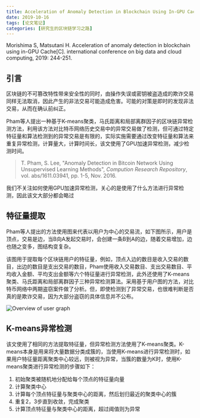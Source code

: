 ```yaml
---
title: Acceleration of Anomaly Detection in Blockchain Using In-GPU Cache
date: 2019-10-16
tags: [论文笔记]
categories: [研究生的区块链学习之路]
---
```


Morishima S, Matsutani H. Acceleration of anomaly detection in blockchain using in-GPU Cache[C]. international conference on big data and cloud computing, 2019: 244-251.

## 引言

区块链的不可篡改特性带来安全性的同时，由操作失误或密钥被盗造成的欺诈交易同样无法取消，因此产生的非法交易可能造成危害。可能的对策是即时的发现非法交易，从而在确认前纠正。

Pham等人提出一种基于K-means聚类，马氏距离和局部离群因子的区块链异常检测方法，利用该方法对比特币网络历史交易中的异常交易做了检测，但可通过特定特征量和算法检测到的异常交易是有限的，实际实施需要通过改变特征量和算法来重复异常检测，计算量大，计算时间长，该文使用了GPU加速异常检测，减少检测时间。

> T. Pham, S. Lee, "Anomaly Detection in Bitcoin Network Using Unsupervised Learning Methods", *Compution Research Repository*, vol. abs/1611.03941, pp. 1-5, Nov. 2016.

我们不关注如何使用GPU加速异常检测，关心的是使用了什么方法进行异常检测，因此该文大部分都会略过

## 特征量提取

Pham等人提出的方法使用图来代表以用户为中心的交易流，如下图所示，用户是顶点，交易是边，当B向A发起交易时，会创建一条B到A的边，随着交易增加，边也随之变多，图结构变复杂。

该图用于提取每个区块链用户的特征量，例如，顶点入边的数目是收入交易的数目，出边的数目是支出交易的数目，Pham使用收入交易数目、支出交易数目、平均收入金额、平均支出金额等六个特征量进行异常检测，此外还使用了K-means聚类、马氏距离和局部离群因子三种异常检测算法。采用基于用户图的方法，对比特币网络中两期盗窃案件做了分析。但，即使检测到了异常交易，也很难判断是否真的是欺诈交易，因为大部分盗窃的具体信息并不公布。



![Overview of user graph](https://ieeexplore.ieee.org/mediastore_new/IEEE/content/media/8661738/8672218/8672252/114100a244-fig-3-source-small.gif)

## K-means异常检测

该文使用了相同的方法提取特征量，但异常检测方法使用了K-means聚类。K-means本身是用来将大量数据分类成簇的，当使用K-means进行异常检测时，如果用户特征量距离聚类中心较远，则被视为异常，当簇的数量为K时，使用K-means聚类进行异常检测的步骤如下：

1. 初始聚类被随机地分配给每个顶点的特征量向量
2. 计算聚类中心
3. 计算每个顶点特征量与聚类中心的距离，然后划归最近的聚类中心的簇
4. 重复2，3步直到收敛，完成聚类
5. 计算顶点特征量与聚类中心的距离，超过阈值则为异常